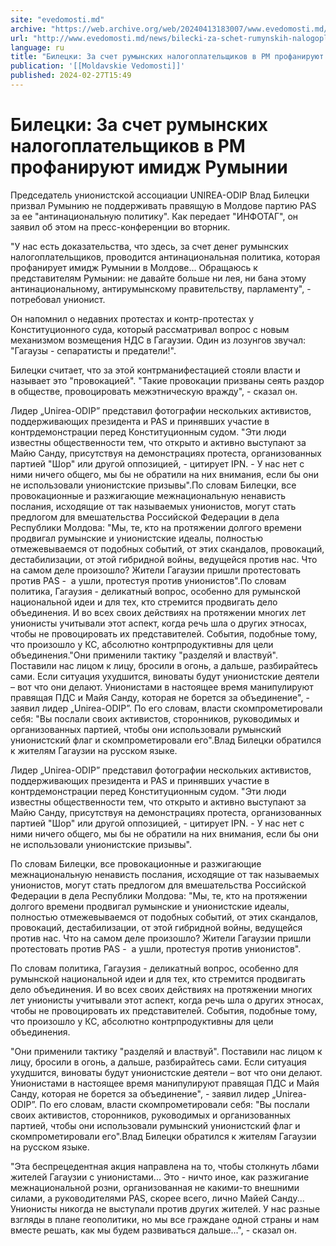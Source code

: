 ```yaml
---
site: "evedomosti.md"
archive: "https://web.archive.org/web/20240413183007/www.evedomosti.md/news/bilecki-za-schet-rumynskih-nalogoplatelshikov-v-rm-profaniru"
url: "http://www.evedomosti.md/news/bilecki-za-schet-rumynskih-nalogoplatelshikov-v-rm-profaniru"
language: ru
title: "Билецки: За счет румынских налогоплательщиков в РМ профанируют имидж Румынии"
publication: '[[Moldavskie Vedomosti]]'
published: 2024-02-27T15:49
---
```


# Билецки: За счет румынских налогоплательщиков в РМ профанируют имидж Румынии

Председатель унионистской ассоциации UNIREA-ODIP Влад Билецки призвал Румынию не поддерживать правящую в Молдове партию PAS за ее "антинациональную политику". Как передает "ИНФОТАГ", он заявил об этом на пресс-конференции во вторник.

"У нас есть доказательства, что здесь, за счет денег румынских налогоплательщиков, проводится антинациональная политика, которая профанирует имидж Румынии в Молдове... Обращаюсь к представителям Румынии: не давайте больше ни лея, ни бана этому антинациональному, антирумынскому правительству, парламенту", - потребовал унионист.

Он напомнил о недавних протестах и контр-протестах у Конституционного суда, который рассматривал вопрос с новым механизмом возмещения НДС в Гагаузии. Один из лозунгов звучал: "Гагаузы - сепаратисты и предатели!".

Билецки считает, что за этой контрманифестацией стояли власти и называет это "провокацией". "Такие провокации призваны сеять раздор в обществе, провоцировать межэтническую вражду", - сказал он.

Лидер „Unirea-ODIP” представил фотографии нескольких активистов, поддерживающих президента и PAS и принявших участие в контрдемонстрации перед Конституционным судом. "Эти люди известны общественности тем, что открыто и активно выступают за Майю Санду, присутствуя на демонстрациях протеста, организованных партией "Шор" или другой оппозицией, - цитирует IPN. - У нас нет с ними ничего общего, мы бы не обратили на них внимания, если бы они не использовали унионистские призывы".По словам Билецки, все провокационные и разжигающие межнациональную ненависть послания, исходящие от так называемых унионистов, могут стать предлогом для вмешательства Российской Федерации в дела Республики Молдова: "Мы, те, кто на протяжении долгого времени продвигал румынские и унионистские идеалы, полностью отмежевываемся от подобных событий, от этих скандалов, провокаций, дестабилизации, от этой гибридной войны, ведущейся против нас. Что на самом деле произошло? Жители Гагаузии пришли протестовать против PAS -  а ушли, протестуя против унионистов".По словам политика, Гагаузия - деликатный вопрос, особенно для румынской национальной идеи и для тех, кто стремится продвигать дело объединения. И во всех своих действиях на протяжении многих лет унионисты учитывали этот аспект, когда речь шла о других этносах, чтобы не провоцировать их представителей. События, подобные тому, что произошло у КС, абсолютно контрпродуктивны для цели объединения."Они применили тактику "разделяй и властвуй". Поставили нас лицом к лицу, бросили в огонь, а дальше, разбирайтесь сами. Если ситуация ухудшится, виноваты будут унионистские деятели – вот что они делают. Унионистами в настоящее время манипулируют правящая ПДС и Майя Санду, которая не борется за объединение", - заявил лидер „Unirea-ODIP”. По его словам, власти скомпрометировали себя: "Вы послали своих активистов, сторонников, руководимых и организованных партией, чтобы они использовали румынский унионистский флаг и скомпрометировали его".Влад Билецки обратился к жителям Гагаузии на русском языке.

Лидер „Unirea-ODIP” представил фотографии нескольких активистов, поддерживающих президента и PAS и принявших участие в контрдемонстрации перед Конституционным судом. "Эти люди известны общественности тем, что открыто и активно выступают за Майю Санду, присутствуя на демонстрациях протеста, организованных партией "Шор" или другой оппозицией, - цитирует IPN. - У нас нет с ними ничего общего, мы бы не обратили на них внимания, если бы они не использовали унионистские призывы".

По словам Билецки, все провокационные и разжигающие межнациональную ненависть послания, исходящие от так называемых унионистов, могут стать предлогом для вмешательства Российской Федерации в дела Республики Молдова: "Мы, те, кто на протяжении долгого времени продвигал румынские и унионистские идеалы, полностью отмежевываемся от подобных событий, от этих скандалов, провокаций, дестабилизации, от этой гибридной войны, ведущейся против нас. Что на самом деле произошло? Жители Гагаузии пришли протестовать против PAS -  а ушли, протестуя против унионистов".

По словам политика, Гагаузия - деликатный вопрос, особенно для румынской национальной идеи и для тех, кто стремится продвигать дело объединения. И во всех своих действиях на протяжении многих лет унионисты учитывали этот аспект, когда речь шла о других этносах, чтобы не провоцировать их представителей. События, подобные тому, что произошло у КС, абсолютно контрпродуктивны для цели объединения.

"Они применили тактику "разделяй и властвуй". Поставили нас лицом к лицу, бросили в огонь, а дальше, разбирайтесь сами. Если ситуация ухудшится, виноваты будут унионистские деятели – вот что они делают. Унионистами в настоящее время манипулируют правящая ПДС и Майя Санду, которая не борется за объединение", - заявил лидер „Unirea-ODIP”. По его словам, власти скомпрометировали себя: "Вы послали своих активистов, сторонников, руководимых и организованных партией, чтобы они использовали румынский унионистский флаг и скомпрометировали его".Влад Билецки обратился к жителям Гагаузии на русском языке.

"Эта беспрецедентная акция направлена на то, чтобы столкнуть лбами жителей Гагаузии с унионистами... Это - ничто иное, как разжигание межнациональной розни, организованная не какими-то внешними силами, а руководителями PAS, скорее всего, лично Майей Санду... Унионисты никогда не выступали против других жителей. У нас разные взгляды в плане геополитики, но мы все граждане одной страны и нам вместе решать, как мы будем развиваться дальше...", - сказал он.